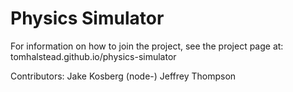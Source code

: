 Physics Simulator
=================

For information on how to join the project, see the project page at: tomhalstead.github.io/physics-simulator


Contributors:
Jake Kosberg (node-)
Jeffrey Thompson
